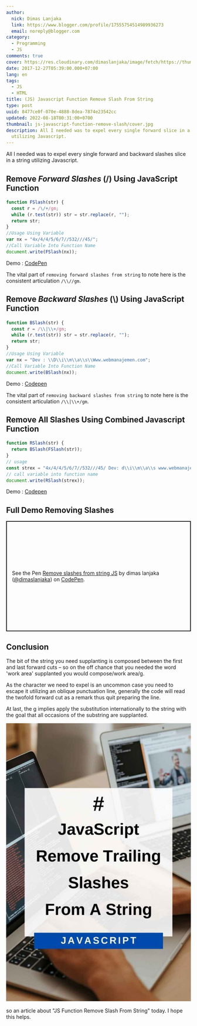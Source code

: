 ```yaml
---
author:
  nick: Dimas Lanjaka
  link: https://www.blogger.com/profile/17555754514989936273
  email: noreply@blogger.com
category:
  - Programming
  - JS
comments: true
cover: https://res.cloudinary.com/dimaslanjaka/image/fetch/https://thumbs.dreamstime.com/z/javascript-flat-illustration-abstract-design-development-concepts-elements-mobile-web-applications-50893845.jpg
date: 2017-12-27T05:39:00.000+07:00
lang: en
tags:
  - JS
  - HTML
title: (JS) Javascript Function Remove Slash From String
type: post
uuid: 8477ce0f-070e-4888-8dea-7874e23542cc
updated: 2022-08-18T00:31:00+0700
thumbnail: js-javascript-function-remove-slash/cover.jpg
description: All I needed was to expel every single forward slice in a string
  utilizing Javascript.
---
```


All I needed was to expel every single forward and backward slashes slice in a string utilizing Javascript.

## Remove _Forward Slashes_ (/) Using JavaScript Function

```js
function FSlash(str) {
  const r = /\/+/gm;
  while (r.test(str)) str = str.replace(r, "");
  return str;
}
//Usage Using Variable
var nx = "4x/4/4/5/6/7//532///45/";
//Call Variable Into Function Name
document.write(FSlash(nx));
```

Demo : [CodePen](https://codepen.io/dimaslanjaka/pen/dJNZzb?forward-slashes)

The vital part of `removing forward slashes from string` to note here is the consistent articulation `/\\//gm`.

## Remove _Backward Slashes_ (\\) Using JavaScript Function

```js
function BSlash(str) {
  const r = /\\|\\+/gm;
  while (r.test(str)) str = str.replace(r, "");
  return str;
}
//Usage Using Variable
var nx = "Dev : \\D\\i\\m\\a\\s\\Www.webmanajemen.com";
//Call Variable Into Function Name
document.write(BSlash(nx));
```

Demo : [Codepen](https://codepen.io/dimaslanjaka/pen/dJNZzb?backward-slashes)

The vital part of `removing backward slashes from string` to note here is the consistent articulation `/\\|\\+/gm`.

## Remove All Slashes Using Combined Javascript Function

```js
function RSlash(str) {
  return BSlash(FSlash(str));
}
// usage
const strex = "4x/4/4/5/6/7//532///45/ Dev: d\\i\\m\\a\\s www.webmanajemen.com";
// call variable into function name
document.write(RSlash(strex));
```

Demo : [Codepen](https://codepen.io/dimaslanjaka/pen/dJNZzb?all-slashes)

## Full Demo Removing Slashes
<p class="codepen" data-height="300" data-theme-id="dark" data-default-tab="result" data-slug-hash="dJNZzb" data-preview="true" data-editable="true" data-user="dimaslanjaka" style="height: 300px; box-sizing: border-box; display: flex; align-items: center; justify-content: center; border: 2px solid; margin: 1em 0; padding: 1em;">
  <span>See the Pen <a href="https://codepen.io/dimaslanjaka/pen/dJNZzb" rel="nofollow noopener">
  Remove slashes from string JS</a> by dimas lanjaka (<a href="https://codepen.io/dimaslanjaka" rel="nofollow noopener">@dimaslanjaka</a>)
  on <a href="https://codepen.io" rel="nofollow noopener">CodePen</a>.</span>
</p>
<script async src="https://cpwebassets.codepen.io/assets/embed/ei.js"></script>

## Conclusion
The bit of the string you need supplanting is composed between the first and last forward cuts – so on the off chance that you needed the word 'work area' supplanted you would compose/work area/g.

As the character we need to expel is an uncommon case you need to escape it utilizing an oblique punctuation line, generally the code will read the twofold forward cut as a remark thus quit preparing the line.

At last, the g implies apply the substitution internationally to the string with the goal that all occasions of the substring are supplanted.

![JavaScript Function](js-javascript-function-remove-slash/cover.jpg)

<!--![JavaScript Function](js-javascript-function-remove-slash/cover.jpg "JavaScript function")-->

so an article about "JS Function Remove Slash From String" today. I hope this helps.